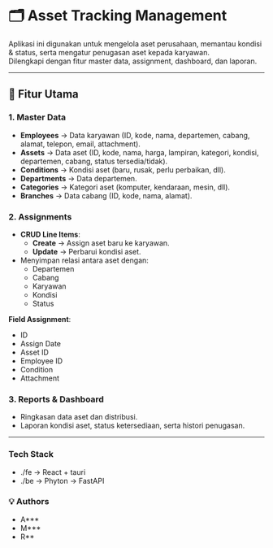 # 🗂️ Asset Tracking Management

Aplikasi ini digunakan untuk mengelola aset perusahaan, memantau kondisi & status, serta mengatur penugasan aset kepada karyawan.  
Dilengkapi dengan fitur master data, assignment, dashboard, dan laporan.

---

## 🚀 Fitur Utama

### 1. Master Data
- **Employees** → Data karyawan (ID, kode, nama, departemen, cabang, alamat, telepon, email, attachment).  
- **Assets** → Data aset (ID, kode, nama, harga, lampiran, kategori, kondisi, departemen, cabang, status tersedia/tidak).  
- **Conditions** → Kondisi aset (baru, rusak, perlu perbaikan, dll).  
- **Departments** → Data departemen.  
- **Categories** → Kategori aset (komputer, kendaraan, mesin, dll).  
- **Branches** → Data cabang (ID, kode, nama, alamat).  

### 2. Assignments
- **CRUD Line Items**:  
  - **Create** → Assign aset baru ke karyawan.  
  - **Update** → Perbarui kondisi aset.  
- Menyimpan relasi antara aset dengan:  
  - Departemen  
  - Cabang  
  - Karyawan  
  - Kondisi  
  - Status  

**Field Assignment**:  
- ID  
- Assign Date  
- Asset ID  
- Employee ID  
- Condition  
- Attachment  

### 3. Reports & Dashboard
- Ringkasan data aset dan distribusi.  
- Laporan kondisi aset, status ketersediaan, serta histori penugasan.  

---

### Tech Stack
- ./fe -> React + tauri
- ./be -> Phyton -> FastAPI

### 💡 Authors 
- A***
- M***
- R**

